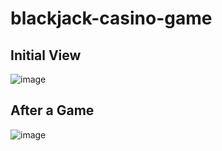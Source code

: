 # blackjack-casino-game
## Initial View
![image](https://github.com/user-attachments/assets/60b6173c-4504-4b84-b32d-947136d172ff)

## After a Game
![image](https://github.com/user-attachments/assets/53c83f90-21dd-4bba-9ffb-0616faf78b88)





